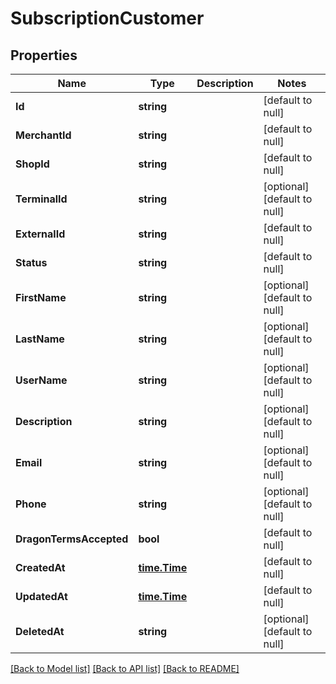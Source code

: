 # SubscriptionCustomer

## Properties
Name | Type | Description | Notes
------------ | ------------- | ------------- | -------------
**Id** | **string** |  | [default to null]
**MerchantId** | **string** |  | [default to null]
**ShopId** | **string** |  | [default to null]
**TerminalId** | **string** |  | [optional] [default to null]
**ExternalId** | **string** |  | [default to null]
**Status** | **string** |  | [default to null]
**FirstName** | **string** |  | [optional] [default to null]
**LastName** | **string** |  | [optional] [default to null]
**UserName** | **string** |  | [optional] [default to null]
**Description** | **string** |  | [optional] [default to null]
**Email** | **string** |  | [optional] [default to null]
**Phone** | **string** |  | [optional] [default to null]
**DragonTermsAccepted** | **bool** |  | [default to null]
**CreatedAt** | [**time.Time**](time.Time.md) |  | [default to null]
**UpdatedAt** | [**time.Time**](time.Time.md) |  | [default to null]
**DeletedAt** | **string** |  | [optional] [default to null]

[[Back to Model list]](../README.md#documentation-for-models) [[Back to API list]](../README.md#documentation-for-api-endpoints) [[Back to README]](../README.md)

